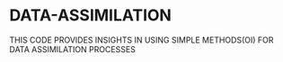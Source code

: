 # DATA-ASSIMILATION
THIS CODE PROVIDES INSIGHTS IN USING SIMPLE METHODS(OI) FOR DATA ASSIMILATION PROCESSES

